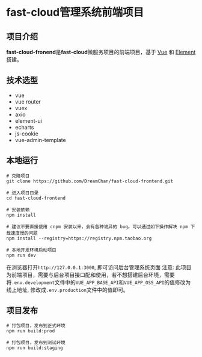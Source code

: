 # fast-cloud管理系统前端项目

## 项目介绍
**fast-cloud-fronend**是**fast-cloud**微服务项目的前端项目，基于 [Vue](https://cn.vuejs.org/) 和 [Element](https://element.eleme.cn/#/zh-CN) 搭建。

## 技术选型
- vue
- vue router
- vuex
- axio 
- element-ui
- echarts
- js-cookie
- vue-admin-template

## 本地运行
```
# 克隆项目
git clone https://github.com/DreamChan/fast-cloud-frontend.git

# 进入项目目录
cd fast-cloud-frontend

# 安装依赖
npm install

# 建议不要直接使用 cnpm 安装以来，会有各种诡异的 bug。可以通过如下操作解决 npm 下载速度慢的问题
npm install --registry=https://registry.npm.taobao.org

# 本地开发环境启动项目
npm run dev
```

在浏览器打开`http://127.0.0.1:3000`, 即可访问后台管理系统页面
注意: 此项目为前端项目，需要与后台项目接口配和使用，若不想搭建后台环境，需要将`.env.development`文件中的`VUE_APP_BASE_API`和`VUE_APP_OSS_API`的值修改为线上地址, 修改成`.env.production`文件中的值即可。


## 项目发布
```
# 打包项目，发布到正式环境
npm run build:prod

# 打包项目，发布到测试环境
npm run build:staging
```
